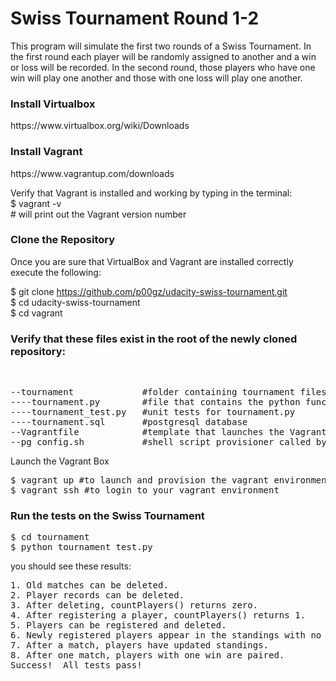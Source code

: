 # Swiss Tournament Round 1-2

This program will simulate the first two rounds of a Swiss Tournament. In the first round
each player will be randomly assigned to another and a win or loss will be recorded. In the second
round, those players who have one win will play one another and those with one loss will play one another. 

<h3>Install Virtualbox</h3>
https://www.virtualbox.org/wiki/Downloads<br>
</p>

<h3>Install Vagrant</h3>
https://www.vagrantup.com/downloads<br>
</p>

<p>
Verify that Vagrant is installed and working by typing in the terminal: <br>
$ vagrant -v<br>
# will print out the Vagrant version number<br>
</p>

<h3>Clone the Repository</h3>
Once you are sure that VirtualBox and Vagrant are installed correctly execute the following:

$ git clone https://github.com/p00gz/udacity-swiss-tournament.git<br>
$ cd udacity-swiss-tournament<br>
$ cd vagrant

<h3>Verify that these files exist in the root of the newly cloned repository:</h3><br>
<pre>
--tournament             #folder containing tournament files
----tournament.py        #file that contains the python functions which unit tests will run on
----tournament_test.py   #unit tests for tournament.py
----tournament.sql       #postgresql database
--Vagrantfile            #template that launches the Vagrant environment
--pg_config.sh           #shell script provisioner called by Vagrantfile that performs some configurations 
</pre

<h3>Launch the Vagrant Box</h3>
<pre>
$ vagrant up #to launch and provision the vagrant environment
$ vagrant ssh #to login to your vagrant environment
</pre>

<h3>Run the tests on the Swiss Tournament</h3>
<pre>
$ cd tournament
$ python tournament_test.py
</pre>

you should see these results:
<pre>
1. Old matches can be deleted.
2. Player records can be deleted.
3. After deleting, countPlayers() returns zero.
4. After registering a player, countPlayers() returns 1.
5. Players can be registered and deleted.
6. Newly registered players appear in the standings with no matches.
7. After a match, players have updated standings.
8. After one match, players with one win are paired.
Success!  All tests pass!
</pre>
